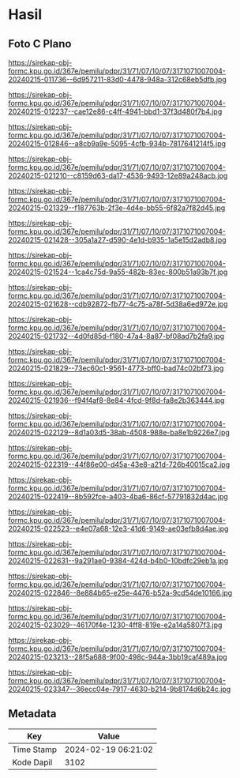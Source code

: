 # Hasil

## Foto C Plano

https://sirekap-obj-formc.kpu.go.id/367e/pemilu/pdpr/31/71/07/10/07/3171071007004-20240215-011736--6d957211-83d0-4478-948a-312c68eb5dfb.jpg

https://sirekap-obj-formc.kpu.go.id/367e/pemilu/pdpr/31/71/07/10/07/3171071007004-20240215-012237--cae12e86-c4ff-4941-bbd1-37f3d480f7b4.jpg

https://sirekap-obj-formc.kpu.go.id/367e/pemilu/pdpr/31/71/07/10/07/3171071007004-20240215-012846--a8cb9a9e-5095-4cfb-934b-7817641214f5.jpg

https://sirekap-obj-formc.kpu.go.id/367e/pemilu/pdpr/31/71/07/10/07/3171071007004-20240215-021210--c8159d63-da17-4536-9493-12e89a248acb.jpg

https://sirekap-obj-formc.kpu.go.id/367e/pemilu/pdpr/31/71/07/10/07/3171071007004-20240215-021329--f187763b-2f3e-4d4e-bb55-6f82a7f82d45.jpg

https://sirekap-obj-formc.kpu.go.id/367e/pemilu/pdpr/31/71/07/10/07/3171071007004-20240215-021428--305a1a27-d590-4e1d-b935-1a5e15d2adb8.jpg

https://sirekap-obj-formc.kpu.go.id/367e/pemilu/pdpr/31/71/07/10/07/3171071007004-20240215-021524--1ca4c75d-9a55-482b-83ec-800b51a93b7f.jpg

https://sirekap-obj-formc.kpu.go.id/367e/pemilu/pdpr/31/71/07/10/07/3171071007004-20240215-021628--cdb92872-fb77-4c75-a78f-5d38a6ed972e.jpg

https://sirekap-obj-formc.kpu.go.id/367e/pemilu/pdpr/31/71/07/10/07/3171071007004-20240215-021732--4d0fd85d-f180-47a4-8a87-bf08ad7b2fa9.jpg

https://sirekap-obj-formc.kpu.go.id/367e/pemilu/pdpr/31/71/07/10/07/3171071007004-20240215-021829--73ec60c1-9561-4773-bff0-bad74c02bf73.jpg

https://sirekap-obj-formc.kpu.go.id/367e/pemilu/pdpr/31/71/07/10/07/3171071007004-20240215-021936--f94f4af8-8e84-4fcd-9f8d-fa8e2b363444.jpg

https://sirekap-obj-formc.kpu.go.id/367e/pemilu/pdpr/31/71/07/10/07/3171071007004-20240215-022129--8d1a03d5-38ab-4508-988e-ba8e1b9226e7.jpg

https://sirekap-obj-formc.kpu.go.id/367e/pemilu/pdpr/31/71/07/10/07/3171071007004-20240215-022319--44f86e00-d45a-43e8-a21d-726b40015ca2.jpg

https://sirekap-obj-formc.kpu.go.id/367e/pemilu/pdpr/31/71/07/10/07/3171071007004-20240215-022419--8b592fce-a403-4ba6-86cf-57791832d4ac.jpg

https://sirekap-obj-formc.kpu.go.id/367e/pemilu/pdpr/31/71/07/10/07/3171071007004-20240215-022523--e4e07a68-12e3-41d6-9149-ae03efb8d4ae.jpg

https://sirekap-obj-formc.kpu.go.id/367e/pemilu/pdpr/31/71/07/10/07/3171071007004-20240215-022631--9a291ae0-9384-424d-b4b0-10bdfc29eb1a.jpg

https://sirekap-obj-formc.kpu.go.id/367e/pemilu/pdpr/31/71/07/10/07/3171071007004-20240215-022846--8e884b65-e25e-4476-b52a-9cd54de10166.jpg

https://sirekap-obj-formc.kpu.go.id/367e/pemilu/pdpr/31/71/07/10/07/3171071007004-20240215-023029--46170f4e-1230-4ff8-819e-e2a14a5807f3.jpg

https://sirekap-obj-formc.kpu.go.id/367e/pemilu/pdpr/31/71/07/10/07/3171071007004-20240215-023213--28f5a688-9f00-498c-944a-3bb19caf489a.jpg

https://sirekap-obj-formc.kpu.go.id/367e/pemilu/pdpr/31/71/07/10/07/3171071007004-20240215-023347--36ecc04e-7917-4630-b214-9b8174d6b24c.jpg


## Metadata

| Key        | Value               |
| ---------- | ------------------- |
| Time Stamp | 2024-02-19 06:21:02 |
| Kode Dapil | 3102                |



